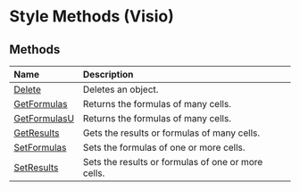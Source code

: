 
# Style Methods (Visio)

## Methods



|**Name**|**Description**|
|:-----|:-----|
|[Delete](fb2c402f-cc73-adf4-2892-601489fdd8c3.md)|Deletes an object.|
|[GetFormulas](cd4f08b4-bac8-2b98-c220-0a6f56408464.md)|Returns the formulas of many cells.|
|[GetFormulasU](eadb8801-3fba-6c3d-214a-98a172555403.md)|Returns the formulas of many cells.|
|[GetResults](43106f2c-6731-b110-f713-7d172909feae.md)|Gets the results or formulas of many cells.|
|[SetFormulas](ad00a51c-2bb4-9cd0-8f5c-870f8b0ae8c3.md)|Sets the formulas of one or more cells.|
|[SetResults](f03b627b-7b54-0190-96d5-c95eddf44ceb.md)|Sets the results or formulas of one or more cells.|
